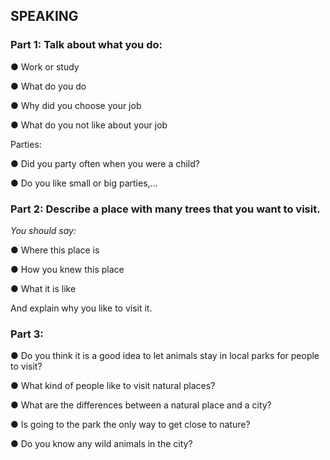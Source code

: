 ## **SPEAKING**

### **Part 1: Talk about what you do:**

●   Work or study

●   What do you do

●   Why did you choose your job

●   What do you not like about your job

Parties:

●   Did you party often when you were a child?

●   Do you like small or big parties,…

### **Part 2: Describe a place with many trees that you want to visit.**

_You should say:_

●   Where this place is

●   How you knew this place

●   What it is like

And explain why you like to visit it.

### **Part 3:**

●   Do you think it is a good idea to let animals stay in local parks for people to visit?

●   What kind of people like to visit natural places?

●   What are the differences between a natural place and a city?

●   Is going to the park the only way to get close to nature?

●   Do you know any wild animals in the city?
